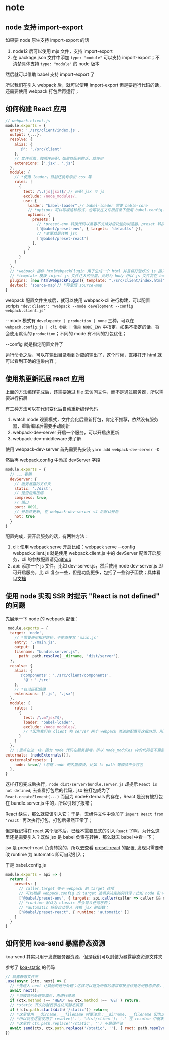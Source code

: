 # note

## node 支持 import-export

如果要 node 原生支持 import-export 的话

1. node12 后可以使用 mjs 文件，支持 import-export
2. 在 package.json 文件中添加 `type: "module"` 可以支持 import-export；不清楚具体支持 `type: "module"` 的 node 版本

然后就可以借助 babel 支持 import-export 了

所以我们在引入 webpack 后，就可以使用 import-export 但是要运行代码的话，还需要使用 webpack 打包后再运行；

## 如何构建 React 应用

```js
// webpack.client.js
module.exports = {
  entry: './src/client/index.js',
  output: {...},
  resolve: {
    alias: {
      '@': './src/client'
    },
    // 文件后缀，按顺序匹配，如果匹配到的话，就使用
    extensions: ['.jsx', '.js']
  },
  module: {
    // *使用 loader，目前还没有添加 css 等
    rules: [
      {
        test: /\.(js|jsx)$/,// 匹配 jsx 与 js
        exclude: /node_modules/,
        use: {
          loader: "babel-loader",// babel-loader 需要 bable-core
          // *options 可以写成这种格式，也可以在文件根目录下使用 babel.config.json | babel.config.js 具体的见 https://babeljs.io/docs/usage
          options: {
            presets: [
              // *preset-env 转换代码以兼容不支持对应功能的浏览器，preset 转换的程度受到 browserslist 的控制；注意：如果没有 browserslist 并且没有 target 选项时，preset-env 将假设目标是最旧的浏览器进行转换，所以如果没有 browserslist 那么需要手动添加 targets
              ['@babel/preset-env', { targets: 'defaults' }],
              // *主要就是转换 jsx
              ['@babel/preset-react']
            ],
          }
        }
      }
    ]
  },
  // *webpack 插件 htmlWebpackPlugin 用于生成一个 html 并且将打包好的 js 插入到 html 中去
  // *template 模板 inject js 文件注入的位置，此时为 body 所以 js 文件将在 body 中引入
  plugins: [new htmlWebpackPlugin({ template: "./src/client/index.html", inject: 'body' })],
  devtool: 'source-map'// *将生成 source-map
}
```

webpack 配置文件生成后，就可以使用 webpack-cli 进行构建，可以配置 scripts `"dev:client": "webpack --mode development --config webpack.client.js"`

--mode 模式有 `developemtn | production | none` 三种，可以在 `webpack.config.js | cli 参数 | 使用 NODE_ENV` 中指定，如果不指定的话，将会使用默认的 `production`；不同的 mode 有不同的打包优化；

--config 就是指定配置文件了

运行命令之后，可以在输出目录看到对应的输出了，这个时候，直接打开 html 就可以看到正确的渲染内容；

## 使用热更新拓展 react 应用

上面的方法编译完成后，还需要通过 file 去访问文件，而不是通过服务器，所以需要进行拓展

有三种方法可以在代码变化后自动重新编译代码

1. watch mode 观察模式，文件变化后重新打包，肯定不推荐，依然没有服务器，重新编译后需要手动刷新
2. webpack-dev-server 开启一个服务，可以开启热更新
3. webpack-dev-middleware 未了解

使用 webpack-dev-server 首先需要先安装 `yarn add webpack-dev-server -D`

然后再 webpack.config 中添加 devServer 字段

```js
module.exports = {
  // 。。。省略
  devServer: {
    // 服务暴露的文件夹
    static: './dist',
    // 是否启用压缩
    compress: true,
    // 端口
    port: 8091,
    // 开启热更新, 在 webpack-dev-server v4 后默认开启
    hot: true
  }
}
```

配置完成，要开启服务的话，有两种方法：

1. cli: 使用 webpack serve 开启比如：webpack serve --config webpack.client.js 就是使用 webpack.client.js 中的 devServer 配置开启服务，cli 的参数配置请见[github](https://github.com/webpack/webpack-dev-server)
2. api: 添加一个 js 文件，比如 dev-server.js，然后使用 node dev-server.js 即可开启服务，比 cli 复杂一些，但是功能更多，包括了一些钩子函数；具体看见[文档](https://webpack.docschina.org/api/webpack-dev-server/)

## 使用 node 实现 SSR 时提示 "React is not defined" 的问题

先展示一下 node 的 webpack 配置：

```js
 module.exports = {
  target: 'node',
    // *需要使用相对路径，不能直接写 'main.js'
    entry: './main.js',
    output: {
    filename: "bundle.server.js",
      path: path.resolve(__dirname, 'dist/server'),
  },
  resolve: {
    alias: {
      '@components': './src/client/components',
        '@': './src'
    },
    // *自动匹配后缀
    extensions: ['.js', '.jsx']
  },
  module: {
    rules: [
      {
        test: /\.m?jsx?$/,
        loader: "babel-loader",
        exclude: /node_modules/,
        // *因为我们有 client 和 server 两个 webpack 两边的配置写这很麻烦，所以直接使用在根目录下使用 babel.config.js 配置
      }
    ]
  },
  // !重点在这一块，因为 node 代码在服务器端，所以 node_modules 内的代码是不需要被打包的，是可以直接引用的，所以就可以使用 nodeExternals 忽略 node_modules 中的依赖，不打包这些内容；
externals: [nodeExternals()],
  externalsPresets: {
    node: true// !忽略 node 的内置模块，比如 fs path 等模块不会打包
  },
}
```

这样打包完成后执行，`node dist/server/bundle.server.js` 却提示 `React is not defined`; 去查看打包后的代码，jsx 被打包成为了 `React.createElement(...)` 而因为 nodeExternals 的存在，React 是没有被打包在 bundle.server.js 中的，所以引起了报错；

React 缺失，那么就应该引入它；于是，去组件文件中添加了 `import React from 'react'` 再次执行打包，打包后果然正常了；

但是我记得在 react 某个版本后，已经不需要显式的引入 `React` 了啊，为什么这里还是需要引入？既然 jsx 是 babel 负责在转换，那么就去 babel 中看一下；

jsx 是 preset-react 负责转换的，所以去查看 [preset-react](https://babel.dev/docs/babel-preset-react) 的配置, 发现只需要修改 runtime 为 automatic 即可自动引入；

于是 babel.config.js

```js
module.exports = api => {
  return {
    presets: [
      // caller.target 等于 webpack 的 target 选项
      // 可以根据 webpack.config 的 target 选项来决定如何转译；比如 node 和 web 应该使用不同的转译结果
      ["@babel/preset-env", { targets: api.caller(caller => caller && caller.target === 'node') ? { node: "current" } : "defaults" }],
      // *runtime 默认为 classic 不会导入任何东西；
      // *automatic 将会自动导入 转换 jsx 的函数；
      ["@babel/preset-react", { runtime: 'automatic' }]
    ]
  }
}
```

## 如何使用 koa-send 暴露静态资源

koa-send 其实只用于发送服务器资源，但是我们可以封装为暴露静态资源文件夹

参考了 [koa-static](https://github.com/koajs/static/blob/master/index.js) 的代码

```js
// 暴露静态文件夹
.use(async (ctx, next) => {
  // *先进入 next 让其他的进行处理；这样可以避免所有的请求都被当作是访问静态资源，比如说请求 /ssr 被误以为是访问 ssr 文件夹
  await next();
  // *当被其他处理完成后，再进行过滤
  if (ctx.method !== 'HEAD' && ctx.method !== 'GET') return;
  // *static 开头的就表示在访问静态资源
  if (!ctx.path.startsWith('/static')) return;
  // *这里使用 __dirname, __filename 时要注意：__dirname, __filename 因为这个项目是使用 webpack 打包的，所以最后的 __dirname, __filename 应该是打包后的文件对应的路径
  // *所以我在这里使用了 resolve('.', 'dist/client'); '.' 在 resolve 中就表示根目录；
  // *这里的 ctx.path.replace('/static', '') 不是很严谨
  await send(ctx, ctx.path.replace('/static', ''), { root: path.resolve('.', 'dist/client') })
})
```